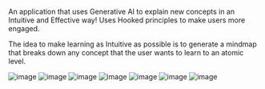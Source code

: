 An application that uses Generative AI to explain new concepts in an Intuitive and Effective way!
Uses Hooked principles to make users more engaged.

The idea to make learning as Intuitive as possible is to generate a mindmap that breaks down any concept that the user wants to learn to an atomic level.

![image](https://github.com/user-attachments/assets/85107df9-60c1-4ba2-b2ac-7b0571da1a22)
![image](https://github.com/user-attachments/assets/eb7152c0-8b4f-4afb-abf7-9e787e4e9fad)
![image](https://github.com/user-attachments/assets/89d51c97-8ed6-49b5-bb72-87568a61aa8e)
![image](https://github.com/user-attachments/assets/547eb17d-8742-4726-b742-d5e2a887a33a)
![image](https://github.com/user-attachments/assets/a0dc88ca-d318-4fdf-be6b-b11563d5ca41)
![image](https://github.com/user-attachments/assets/00d54686-1da0-45ef-abf4-ee0b35429094)
![image](https://github.com/user-attachments/assets/5d9110f8-a9eb-4965-a10b-4c8d7f626def)
